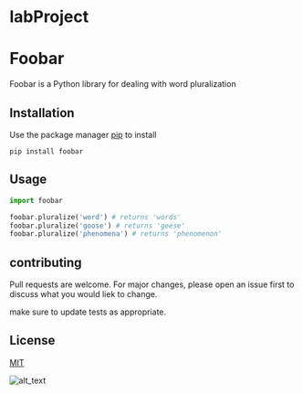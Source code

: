 # labProject

# Foobar

Foobar is a Python library for dealing with word pluralization

## Installation

Use the package manager [pip](http://www.google.com) to install

`pip install foobar`

## Usage

```python
import foobar

foobar.pluralize('word') # returns 'words'
foobar.pluralize('goose') # returns 'geese'
foobar.pluralize('phenomena') # returns 'phenomenon'
```

## contributing

Pull requests are welcome. For major changes, please open an issue first to discuss what you would liek to change.

make sure to update tests as appropriate.

## License

[MIT](https://www.mit.edu/)

![alt_text]()
